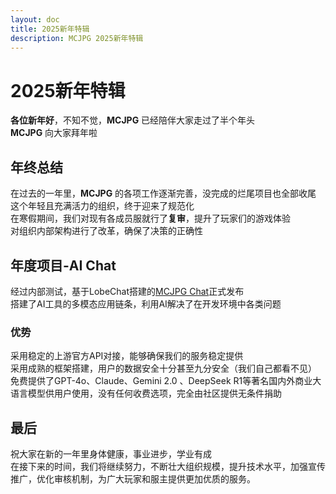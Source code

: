 ```yaml
---
layout: doc
title: 2025新年特辑
description: MCJPG 2025新年特辑
---
```

# 2025新年特辑

**各位新年好**，不知不觉，**MCJPG** 已经陪伴大家走过了半个年头  
**MCJPG** 向大家拜年啦

## 年终总结

在过去的一年里，**MCJPG** 的各项工作逐渐完善，没完成的烂尾项目也全部收尾  
这个年轻且充满活力的组织，终于迎来了规范化  
在寒假期间，我们对现有各成员服就行了**复审**，提升了玩家们的游戏体验  
对组织内部架构进行了改革，确保了决策的正确性  

## 年度项目-AI Chat

经过内部测试，基于LobeChat搭建的[MCJPG Chat](https://chat.mcjpg.org)正式发布  
搭建了AI工具的多模态应用链条，利用AI解决了在开发环境中各类问题

### 优势

采用稳定的上游官方API对接，能够确保我们的服务稳定提供  
采用成熟的框架搭建，用户的数据安全十分甚至九分安全（我们自己都看不见）  
免费提供了GPT-4o、Claude、Gemini 2.0 、DeepSeek R1等著名国内外商业大语言模型供用户使用，没有任何收费选项，完全由社区提供无条件捐助

## 最后

祝大家在新的一年里身体健康，事业进步，学业有成  
在接下来的时间，我们将继续努力，不断壮大组织规模，提升技术水平，加强宣传推广，优化审核机制，为广大玩家和服主提供更加优质的服务。

